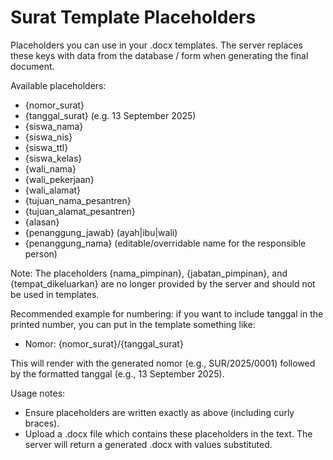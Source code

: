 # Surat Template Placeholders

Placeholders you can use in your .docx templates. The server replaces these keys with data from the database / form when generating the final document.

Available placeholders:

- {nomor_surat}
- {tanggal_surat} (e.g. 13 September 2025)
- {siswa_nama}
- {siswa_nis}
- {siswa_ttl}
- {siswa_kelas}
- {wali_nama}
- {wali_pekerjaan}
- {wali_alamat}
- {tujuan_nama_pesantren}
- {tujuan_alamat_pesantren}
- {alasan}
- {penanggung_jawab} (ayah|ibu|wali)
- {penanggung_nama} (editable/overridable name for the responsible person)

Note: The placeholders {nama_pimpinan}, {jabatan_pimpinan}, and {tempat_dikeluarkan} are no longer provided by the server and should not be used in templates.

Recommended example for numbering: if you want to include tanggal in the printed number, you can put in the template something like:

- Nomor: {nomor_surat}/{tanggal_surat}

This will render with the generated nomor (e.g., SUR/2025/0001) followed by the formatted tanggal (e.g., 13 September 2025).

Usage notes:

- Ensure placeholders are written exactly as above (including curly braces).
- Upload a .docx file which contains these placeholders in the text. The server will return a generated .docx with values substituted.
